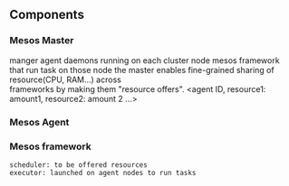 ## Components
### Mesos Master
manger agent daemons running on each cluster node
mesos framework that run task on those node
the master enables fine-grained sharing of resource(CPU, RAM...) across   
frameworks  by making them "resource offers". 
<agent ID, resource1: amount1, resource2: amount 2 ...>

### Mesos Agent
### Mesos framework
    scheduler: to be offered resources
    executor: launched on agent nodes to run tasks



